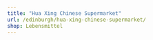 ```yaml
---
title: "Hua Xing Chinese Supermarket"
url: /edinburgh/hua-xing-chinese-supermarket/
shop: Lebensmittel
---
```

